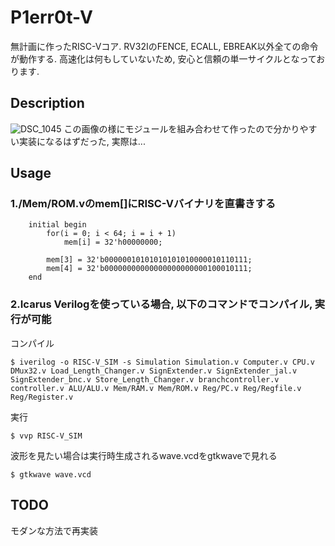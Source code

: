 P1err0t-V
===
無計画に作ったRISC-Vコア. RV32IのFENCE, ECALL, EBREAK以外全ての命令が動作する. 高速化は何もしていないため, 安心と信頼の単一サイクルとなっております.

## Description
![DSC_1045](https://user-images.githubusercontent.com/48832611/64066182-bbff5180-cc51-11e9-9a82-ab5bb963a5f2.JPG)
この画像の様にモジュールを組み合わせて作ったので分かりやすい実装になるはずだった, 実際は...

## Usage
### 1./Mem/ROM.vのmem[]にRISC-Vバイナリを直書きする
```
    initial begin
        for(i = 0; i < 64; i = i + 1)
            mem[i] = 32'h00000000;

        mem[3] = 32'b00000010101010101010000010110111;
        mem[4] = 32'b00000000000000000000000100010111;
    end
```
### 2.Icarus Verilogを使っている場合, 以下のコマンドでコンパイル, 実行が可能

コンパイル
```
$ iverilog -o RISC-V_SIM -s Simulation Simulation.v Computer.v CPU.v DMux32.v Load_Length_Changer.v SignExtender.v SignExtender_jal.v SignExtender_bnc.v Store_Length_Changer.v branchcontroller.v controller.v ALU/ALU.v Mem/RAM.v Mem/ROM.v Reg/PC.v Reg/Regfile.v Reg/Register.v
```

実行
```
$ vvp RISC-V_SIM
```

波形を見たい場合は実行時生成されるwave.vcdをgtkwaveで見れる
```
$ gtkwave wave.vcd
```

## TODO
モダンな方法で再実装
